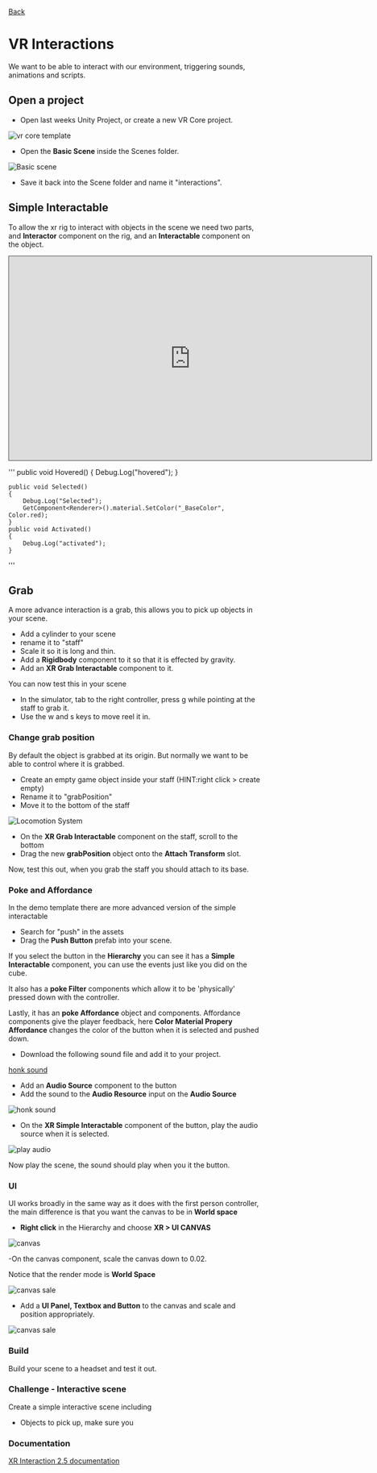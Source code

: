 [Back](https://uwetom.github.io/media-production-worksheets)

# VR Interactions

We want to be able to interact with our environment, triggering sounds, animations and scripts.

## Open a project

- Open last weeks Unity Project, or create a new VR Core project.

![vr core template](https://uwetom.github.io/media-production-worksheets/wk17-vr-introduction/images/vr_core.jpg)

- Open the **Basic Scene** inside the Scenes folder.

![Basic scene](https://uwetom.github.io/media-production-worksheets/wk17-vr-introduction/images/basicscene.jpg)

- Save it back into the Scene folder and name it "interactions".

## Simple Interactable

To allow the xr rig to interact with objects in the scene we need two parts, and **Interactor** component on the rig, and an **Interactable** component on the object.

<iframe src="https://uwe.cloud.panopto.eu/Panopto/Pages/Embed.aspx?id=44ca29a5-e698-41cd-9e8c-b26600e01254&autoplay=false&offerviewer=true&showtitle=false&showbrand=false&captions=false&interactivity=all" height="405" width="720" style="border: 1px solid #464646;" allowfullscreen allow="autoplay" aria-label="Panopto Embedded Video Player" aria-description="Unity vr - simple interactable" ></iframe>
 
'''
	public void Hovered()
    {
        Debug.Log("hovered");
    }

    public void Selected()
    {
        Debug.Log("Selected");
        GetComponent<Renderer>().material.SetColor("_BaseColor", Color.red);
    }
    public void Activated()
    {
        Debug.Log("activated");
    }
'''

## Grab

A more advance interaction is a grab, this allows you to pick up objects in your scene.

- Add a cylinder to your scene
- rename it to "staff"
- Scale it so it is long and thin.
- Add a **Rigidbody** component to it so that it is effected by gravity.
- Add an **XR Grab Interactable** component to it.

You can now test this in your scene

- In the simulator, tab to the right controller, press g while pointing at the staff to grab it.
- Use the w and s keys to move reel it in.

### Change grab position

By default the object is grabbed at its origin. But normally we want to be able to control where it is grabbed.

- Create an empty game object inside your staff (HINT:right click > create empty)
- Rename it to "grabPosition"
- Move it to the bottom of the staff

![Locomotion System](https://uwetom.github.io/media-production-worksheets/wk17-vr-introduction/images/grab_position.jpg)

- On the **XR Grab Interactable** component on the staff, scroll to the bottom
- Drag the new **grabPosition** object onto the **Attach Transform** slot.

Now, test this out, when you grab the staff you should attach to its base.

### Poke and Affordance

In the demo template there are more advanced version of the simple interactable

- Search for "push" in the assets
- Drag the **Push Button** prefab into your scene.

If you select the button in the **Hierarchy** you can see it has a **Simple Interactable** component, you can use the events just like you did on the cube.

It also has a **poke Filter** components which allow it to be 'physically' pressed down with the controller.

Lastly, it has an **poke Affordance** object and components. Affordance components give the player feedback, here **Color Material Propery Affordance** changes the color of the button when it is selected and pushed down.

- Download the following sound file and add it to your project.

[honk sound](https://uwetom.github.io/media-production-worksheets/wk18-more-vr/assets/honk.mp3)

- Add an **Audio Source** component to the button
- Add the sound to the **Audio Resource** input on the **Audio Source**

![honk sound](https://uwetom.github.io/media-production-worksheets/wk18-more-vr/images/audio_source.jpg)

- On the **XR Simple Interactable** component of the button, play the audio source when it is selected.

 ![play audio](https://uwetom.github.io/media-production-worksheets/wk18-more-vr/images/play_audio.jpg)

Now play the scene, the sound should play when you it the button.

### UI

UI works broadly in the same way as it does with the first person controller, the main difference is that you want the canvas to be in **World space**

- **Right click** in the Hierarchy and choose **XR > UI CANVAS**

 ![canvas](https://uwetom.github.io/media-production-worksheets/wk18-more-vr/images/ui_canvas.jpg)

-On the canvas component, scale the canvas down to 0.02.

Notice that the render mode is **World Space**

 ![canvas sale](https://uwetom.github.io/media-production-worksheets/wk18-more-vr/images/canvas_scale.jpg)
 
- Add a **UI Panel, Textbox and Button** to the canvas and scale and position appropriately.

 ![canvas sale](https://uwetom.github.io/media-production-worksheets/wk18-more-vr/images/ui_panel.jpg)




### Build

Build your scene to a headset and test it out.

### Challenge - Interactive scene

Create a simple interactive scene including

- Objects to pick up, make sure you 



### Documentation

[XR Interaction 2.5 documentation](https://docs.unity3d.com/Packages/com.unity.xr.interaction.toolkit@2.5/manual/samples-starter-assets.html)